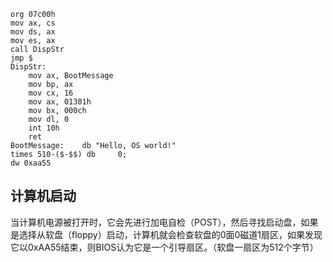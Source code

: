 ```
org 07c00h
mov ax, cs
mov ds, ax
mov es, ax
call DispStr
jmp $
DispStr:
    mov ax, BootMessage
    mov bp, ax
    mov cx, 16
    mov ax, 01301h
    mov bx, 000ch
    mov dl, 0
    int 10h
    ret
BootMessage:    db "Hello, OS world!"
times 510-($-$$) db     0;
dw 0xaa55
```

## 计算机启动

当计算机电源被打开时，它会先进行加电自检（POST），然后寻找启动盘，如果是选择从软盘（floppy）启动，计算机就会检查软盘的0面0磁道1扇区，如果发现它以0xAA55结束，则BIOS认为它是一个引导扇区。（软盘一扇区为512个字节）

